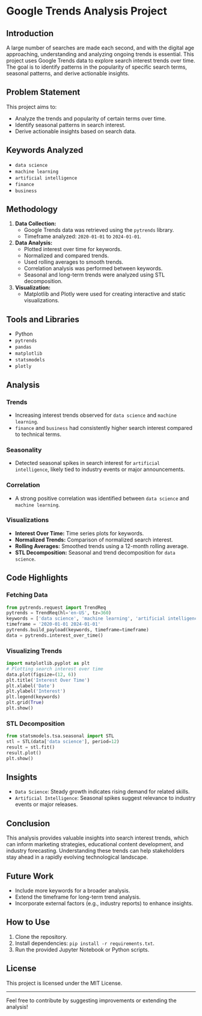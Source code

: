 # Google Trends Analysis Project

## Introduction
A large number of searches are made each second, and with the digital age approaching, understanding and analyzing ongoing trends is essential. This project uses Google Trends data to explore search interest trends over time. The goal is to identify patterns in the popularity of specific search terms, seasonal patterns, and derive actionable insights.

## Problem Statement
This project aims to:
- Analyze the trends and popularity of certain terms over time.
- Identify seasonal patterns in search interest.
- Derive actionable insights based on search data.

## Keywords Analyzed
- `data science`
- `machine learning`
- `artificial intelligence`
- `finance`
- `business`

## Methodology
1. **Data Collection:**
   - Google Trends data was retrieved using the `pytrends` library.
   - Timeframe analyzed: `2020-01-01` to `2024-01-01`.
2. **Data Analysis:**
   - Plotted interest over time for keywords.
   - Normalized and compared trends.
   - Used rolling averages to smooth trends.
   - Correlation analysis was performed between keywords.
   - Seasonal and long-term trends were analyzed using STL decomposition.
3. **Visualization:**
   - Matplotlib and Plotly were used for creating interactive and static visualizations.

## Tools and Libraries
- Python
- `pytrends`
- `pandas`
- `matplotlib`
- `statsmodels`
- `plotly`

## Analysis
### Trends
- Increasing interest trends observed for `data science` and `machine learning`.
- `finance` and `business` had consistently higher search interest compared to technical terms.

### Seasonality
- Detected seasonal spikes in search interest for `artificial intelligence`, likely tied to industry events or major announcements.

### Correlation
- A strong positive correlation was identified between `data science` and `machine learning`.

### Visualizations
- **Interest Over Time:** Time series plots for keywords.
- **Normalized Trends:** Comparison of normalized search interest.
- **Rolling Averages:** Smoothed trends using a 12-month rolling average.
- **STL Decomposition:** Seasonal and trend decomposition for `data science`.

## Code Highlights
### Fetching Data
```python
from pytrends.request import TrendReq
pytrends = TrendReq(hl='en-US', tz=360)
keywords = ['data science', 'machine learning', 'artificial intelligence', 'finance', 'business']
timeframe = '2020-01-01 2024-01-01'
pytrends.build_payload(keywords, timeframe=timeframe)
data = pytrends.interest_over_time()
```

### Visualizing Trends
```python
import matplotlib.pyplot as plt
# Plotting search interest over time
data.plot(figsize=(12, 6))
plt.title('Interest Over Time')
plt.xlabel('Date')
plt.ylabel('Interest')
plt.legend(keywords)
plt.grid(True)
plt.show()
```

### STL Decomposition
```python
from statsmodels.tsa.seasonal import STL
stl = STL(data['data science'], period=12)
result = stl.fit()
result.plot()
plt.show()
```

## Insights
- `Data Science`: Steady growth indicates rising demand for related skills.
- `Artificial Intelligence`: Seasonal spikes suggest relevance to industry events or major releases.

## Conclusion
This analysis provides valuable insights into search interest trends, which can inform marketing strategies, educational content development, and industry forecasting. Understanding these trends can help stakeholders stay ahead in a rapidly evolving technological landscape.

## Future Work
- Include more keywords for a broader analysis.
- Extend the timeframe for long-term trend analysis.
- Incorporate external factors (e.g., industry reports) to enhance insights.

## How to Use
1. Clone the repository.
2. Install dependencies: `pip install -r requirements.txt`.
3. Run the provided Jupyter Notebook or Python scripts.

## License
This project is licensed under the MIT License.

---
Feel free to contribute by suggesting improvements or extending the analysis!

